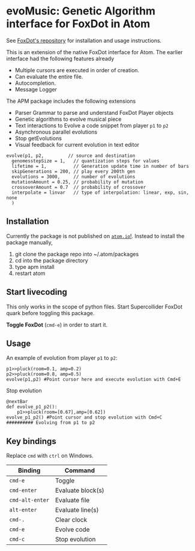 # evoMusic: Genetic Algorithm interface for FoxDot in Atom

See [FoxDot's repository](https://github.com/Qirky/FoxDot) for installation and usage instructions.

This is an extension of the native FoxDot interface for Atom. The earlier interface had the following features already

- Multiple cursors are executed in order of creation.
- Can evaluate the entire file.
- Autocompletion.
- Message Logger

 The APM package includes the following extensions

- Parser Grammar to parse and understand FoxDot Player objects
- Genetic algorithms to evolve musical piece
- Text interactions to Evolve a code snippet from player `p1` to `p2`
- Asynchronous parallel evolutions
- Stop getEvolutions
- Visual feedback for current evolution in text editor

```
evolve(p1, p2,         // source and destination
  genomesstepSize = 1,   // quantization steps for values
  lifetime = 1,          // Generation update time in number of bars
  skipGenerations = 200, // play every 200th gen
  evolutions = 3000,     // number of evolutions
  mutationAmount = 0.25, // probability of mutation
  crossoverAmount = 0.7  // probability of crossover
  interpolate = linvar   // type of interpolation: linear, exp, sin, none
  )
```

## Installation
Currently the package is not published on [`atom.io`!](https://atom.io/packages). Instead to install the package manually,

1. git clone the package repo into ~/.atom/packages
2. cd into the package directory
3. type apm install
4. restart atom

## Start livecoding

This only works in the scope of python files. Start Supercollider FoxDot quark before toggling this package.

**Toggle FoxDot** (`cmd-e`) in order to start it.

## Usage
An example of evolution from player `p1` to `p2`:

```
p1>>pluck(room=0.1, amp=0.2)
p2>>pluck(room=0.8, amp=0.5)
evolve(p1,p2) #Point cursor here and execute evolution with Cmd+E
```

Stop evolution
```
@nextBar
def evolve_p1_p2():
	p1>>pluck(room=[0.67],amp=[0.62])
evolve_p1_p2() #Point cursor and stop evolution with Cmd+C
########## Evolving from p1 to p2
```

## Key bindings
Replace `cmd` with `ctrl` on Windows.

| Binding | Command |
| - | - |
| `cmd-e` | Toggle |
| `cmd-enter` | Evaluate block(s) |
| `cmd-alt-enter` | Evaluate file |
| `alt-enter` | Evaluate line(s) |
| `cmd-.` | Clear clock |
| `cmd-e` | Evolve code
| `cmd-c` | Stop evolution
